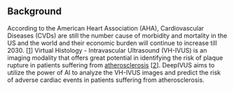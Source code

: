 ## Background
According to the American Heart Association (AHA), Cardiovascular Diseases (CVDs) are still the number cause of morbidity and mortality in the US and the world and their economic burden will continue to increase till 2030. [[1](https://www.ahajournals.org/doi/full/10.1161/cir.0000000000000366)]
Virtual Histology - Intravascular Ultrasound (VH-IVUS) is an imaging modality that offers great potential in identifying the risk of plaque rupture in patients suffering from [atherosclerosis](https://www.nhlbi.nih.gov/health-topics/atherosclerosis) [[2](http://www.onlinejacc.org/content/accj/67/15/1784.full.pdf)]. 
DeepIVUS aims to utilize the power of AI to analyze the VH-IVUS images and predict the risk of adverse cardiac events in patients suffering from atherosclerosis.
